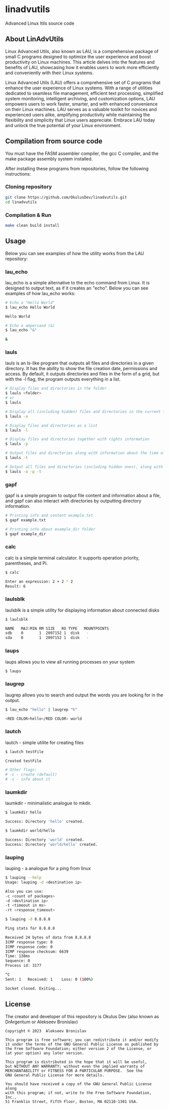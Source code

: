 # linadvutils
Advanced Linux Itils source code

## About LinAdvUtils
Linux Advanced Utils, also known as LAU, is a comprehensive package of small C programs designed to optimize the user experience and boost productivity on Linux machines. This article delves into the features and benefits of LAU, showcasing how it enables users to work more efficiently and conveniently with their Linux systems.

Linux Advanced Utils (LAU) offers a comprehensive set of C programs that enhance the user experience of Linux systems. With a range of utilities dedicated to seamless file management, efficient text processing, simplified system monitoring, intelligent archiving, and customization options, LAU empowers users to work faster, smarter, and with enhanced convenience on their Linux machines. LAU serves as a valuable toolkit for novices and experienced users alike, amplifying productivity while maintaining the flexibility and simplicity that Linux users appreciate. Embrace LAU today and unlock the true potential of your Linux environment.

## Compilation from source code
You must have the FASM assembler compiler, the gcc C compiler, and the make package assembly system installed.

After installing these programs from repositories, follow the following instructions:

### Cloning repository

```bash
git clone https://github.com/OkulusDev/linadvutils.git
cd linadvutils
```

### Compilation & Run

```bash
make clean build install
```

## Usage
Below you can see examples of how the utility works from the LAU repository:

### lau_echo
lau_echo is a simple alternative to the echo command from Linux. It is designed to output text, as if it creates an "echo". Below you can see examples of how lau_echo works:

```bash
# Echo a "Hello World"
$ lau_echo Hello World

Hello World

# Echo a ampersand (&)
$ lau_echo "&"

&
```

### lauls
lauls is an ls-like program that outputs all files and directories in a given directory. It has the ability to show the file creation date, permissions and access. By default, it outputs directories and files in the form of a grid, but with the -l flag, the program outputs everything in a list.

```bash
# Display files and directories in the folder
$ lauls <folder>
# or
$ lauls

# Display all (including hidden) files and directories in the current folder
$ lauls -a

# Display files and directories as a list
$ lauls -l

# Display files and directories together with rights information
$ lauls -p

# Output files and directories along with information about the time of change
$ lauls -t

# Output all files and directories (including hidden ones), along with permissions and modification time information
$ lauls -a -p -t
```

### gapf
gapf is a simple program to output file content and information about a file, and gapf can also interact with directories by outputting directory information.

```bash
# Printing info and content example.txt
$ gapf example.txt

# Printing info about example_dir folder
$ gapf example_dir
```

### calc
calc is a simple terminal calculator. It supports operation priority, parentheses, and Pi.

```bash
$ calc

Enter an expression: 2 + 2 * 2
Result: 6
```

### laulsblk
laulsblk is a simple utility for displaying information about connected disks

```bash
$ laulsblk

NAME   MAJ:MIN RM SIZE   RO TYPE   MOUNTPOINTS
sdb    0       1  2097152 1  disk   -
sda    0       1  2097152 1  disk   -
```

### laups
laups allows you to view all running processes on your system

```bash
$ laups
```

### laugrep
laugrep allows you to search and output the words you are looking for in the output.

```bash
$ lau_echo "hello" | laugrep "h"

<RED COLOR>hello</RED COLOR> world
```

### lautch
lautch - simple utilite for creating files

```bash
$ lautch testFile

Created testFile

# Other flags:
# -c - create (default)
# -v - info about it
```

### laumkdir
laumkdir - minimalistic analogue to mkdir.

```bash
$ laumkdir hello

Success: Directory 'hello' created.

$ laumkdir world/hello

Success: Directory 'world' created.
Success: Directory 'world/hello' created.
```

### lauping
lauping - a analogue for a ping from linux

```bash
$ lauping --help
Usage: lauping -d <destination ip>

Also you can use:
-c <count of packages>
-d <destination ip>
-t <timeout in ms>
-rt <response_timeout>

$ lauping -d 8.8.8.8

Ping stats for 8.8.8.8

Received 24 bytes of data from 8.8.8.8
ICMP response type: 0
ICMP response code: 0
ICMP response checksum: 6639
Time: 138ms
Sequence: 0
Process id: 3177

^C
Sent: 1   Received: 1    Loss: 0 (100%)

Socket closed. Exiting...
```

## License

The creator and developer of this repository is Okulus Dev (also known as DrArgentum or Alekseev Bronislav)

	Copyright © 2023  Alekseev Bronislav

    This program is free software; you can redistribute it and/or modify
    it under the terms of the GNU General Public License as published by
    the Free Software Foundation; either version 2 of the License, or
    (at your option) any later version.

    This program is distributed in the hope that it will be useful,
    but WITHOUT ANY WARRANTY; without even the implied warranty of
    MERCHANTABILITY or FITNESS FOR A PARTICULAR PURPOSE.  See the
    GNU General Public License for more details.

    You should have received a copy of the GNU General Public License along
    with this program; if not, write to the Free Software Foundation, Inc.,
    51 Franklin Street, Fifth Floor, Boston, MA 02110-1301 USA.
